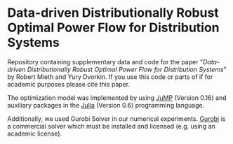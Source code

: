 # Data-driven Distributionally Robust Optimal Power Flow for Distribution Systems
Repository containing supplementary data and code for the paper "*Data-driven Distributionally Robust Optimal Power Flow for Distribution Systems*" by Robert Mieth and Yury Dvorkin.
If you use this code or parts of if for academic purposes please cite this paper. 


The optimization model was implemented by using [JuMP](https://github.com/JuliaOpt/JuMP.jl) (Version 0.16) and auxiliary packages in the [Julia](http://julialang.org/downloads/) (Version 0.6) programming language. 


Additionally, we used Gurobi Solver in our numerical experiments. [Gurobi](https://www.gurobi.com) is a commercial solver which must be installed and licensed (e.g. using an academic license). 
